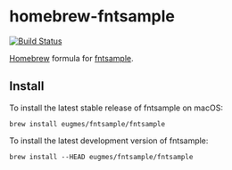 # homebrew-fntsample

[![Build Status](https://travis-ci.org/eugmes/homebrew-fntsample.svg?branch=master)](https://travis-ci.org/eugmes/homebrew-fntsample)

[Homebrew](https://brew.sh) formula for [fntsample](https://github.com/eugmes/fntsample).

## Install

To install the latest stable release of fntsample on macOS:

    brew install eugmes/fntsample/fntsample

To install the latest development version of fntsample:

    brew install --HEAD eugmes/fntsample/fntsample
